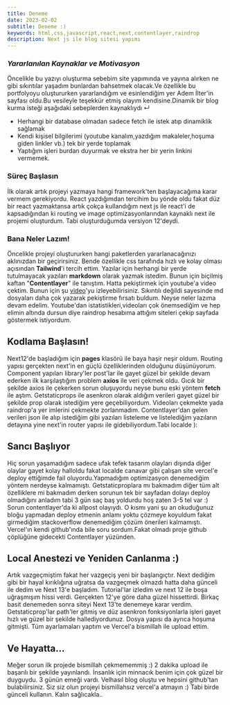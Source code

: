 ```yaml
---
title: Deneme
date: 2023-02-02
subtitle: Deneme :)
keywords: html,css,javascript,react,next,contentlayer,raindrop
description: Next js ile blog sitesi yapımı
---
```


### _Yararlanılan Kaynaklar ve Motivasyon_

Öncelikle bu yazıyı oluşturma sebebim site yapımında ve yayına alırken ne gibi sıkıntılar yaşadım bunlardan bahsetmek olacak.Ve özellikle bu portfolyoyu oluştururken yararlandığım ve esinlendiğim yer Adem İlter'in sayfası oldu.Bu vesileyle teşekkür etmiş olayım kendisine.Dinamik bir blog kurma isteği aşağıdaki sebeplerden kaynaklıydı ↵
- Herhangi bir database  olmadan sadece fetch ile istek atıp dinamiklik sağlamak
- Kendi kişisel bilgilerimi (youtube kanalım,yazdığım makaleler,hoşuma giden linkler vb.) tek bir yerde toplamak
- Yaptığım işleri burdan duyurmak ve ekstra her bir yerin linkini vermemek.

### Süreç Başlasın

İlk olarak artık projeyi yazmaya hangi framework'ten başlayacağıma karar vermem gerekiyordu. React yazdığımdan tercihim bu yönde oldu fakat düz bir react yazmaktansa artık çokça kullandığım next js ile react'i de kapsadığından ki routing ve image optimizasyonlarından kaynaklı next ile projemi oluşturdum. Tabi oluşturduğumda versiyon 12'deydi.

### Bana Neler Lazım!

Öncelikle projeyi oluştururken hangi paketlerden yararlanacağınızı aklınızdan bir geçirirsiniz. Bende özellikle css tarafında hızlı ve kolay olması açısından **Tailwind**'i tercih ettim. Yazılar için herhangi bir yerde tutulmayacak yazıları **markdown** olarak yazmak istedim. Bunun için biçilmiş kaftan "**Contentlayer**" ile tanıştım. Hatta pekiştirmek için youtube'a video çektim. Bunun için şu [video](https://youtu.be/vk9DNiye-ec)'yu izleyebilirisiniz. Sıkıntılı değildi sayesinde md dosyaları daha çok yazarak pekiştirme fırsatı buldum. Neyse neler lazıma devam edelim.
Youtube'dan istatistikleri,videoları çok önemsediğim ve hep elimin altında dursun diye raindrop hesabıma attığım siteleri çekip sayfada göstermek istiyordum. 

## Kodlama Başlasın!

Next12'de başladığım için **pages** klasörü ile baya haşir neşir oldum. Routing yapısı gerçekten next'in en güçlü özelliklerinden olduğunu düşünüyorum. Component yapıları library'ler post'lar ile gayet güzel bir şekilde devam ederken ilk karşılaştığım problem **axios** ile veri çekmek oldu. Gıcık bir şekilde axios ile çekerken sorun oluşuyordu neyse bunu eski yöntem **fetch** ile aştım. Getstaticprops ile asenkron olarak aldığım verileri gayet güzel bir şekilde prop olarak istediğim yere geçebiliyordum. Videoları çekmekte yada raindrop'a yer imlerini çekmekte zorlanmadım. Contentlayer'dan gelen verileri json ile alıp istediğim gibi yazıları listeleme ve listelediğim yazıların detayına yine next'in router yapısı ile gidebiliyordum.Tabi localde ):

## Sancı Başlıyor

Hiç sorun yaşamadığım sadece ufak tefek tasarım olayları dışında diğer olaylar gayet kolay halloldu fakat localde canavar gibi çalışan site vercel'e deploy ettiğimde fail oluyordu.Yapmadığım optimizasyon denemediğim yöntem nerdeyse kalmamıştı. Getstaticproplara mı bakmadım diğer tüm alt özelliklere mi bakmadım derken sorunun tek bir sayfadan dolayı deploy olmadığını anladım tabi 3 gün saç baş yoldurdu hoş zaten 3-5 tel var :) Sorun contentlayer'da ki allpost olayıydı. O kısmı yani şu an okuduğunuz bloğu yapmadan deploy etmenin anlamı yoktu çözmeye koyuldum fakat girmediğim stackoverflow denemediğim çözüm önerileri kalmamıştı. Vercel'ın kendi github'ında bile soru sordum.Fakat olmadı proje github çöplüğüne gidecekti Contentlayer yüzünden.

## Local Anestezi ve Yeniden Canlanma :)

Artık vazgeçmiştim fakat her vazgeçiş yeni bir başlangıçtır. Next dediğim gibi bir hayal kırıklığına uğratsa da vazgeçmek olmazdı hatta daha günceli ile dedim ve Next 13'e başladım. Tutorial'lar izledim ve next 12 ile boşa uğraşmışım hissi verdi. Gerçekten 12'ye göre daha güzel hissettirdi. Birkaç basit denemeden sonra siteyi Next 13'te denemeye karar verdim. Getstaticprop'lar path'ler gitmiş ve düz asenkron fonksiyonlarla işleri gayet hızlı ve güzel bir şekilde hallediyordunuz. Dosya yapısı da ayrıca hoşuma gitmişti. Tüm ayarlamaları yaptım ve Vercel'a bismillah ile upload ettim.

## Ve Hayatta...

Meğer sorun ilk projede bismillah çekmememmiş :) 2 dakika upload ile başarılı bir şekilde yayınlandı. İnsanlık için minnacık benim için çok güzel bir duyguydu. 3 günün emeği vardı. Velhasıl blog oluştu ve hepsini github'tan bulabilirsiniz. Siz siz olun projeyi bismillahsız vercel'a atmayın :) Tabi birde günceli kullanın. Kalın sağlıcakla.. 
